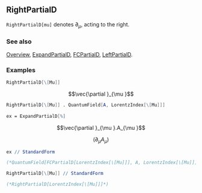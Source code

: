 ## RightPartialD

`RightPartialD[mu]` denotes $\partial _{\mu }$, acting to the right.

### See also

[Overview](Extra/FeynCalc.md), [ExpandPartialD](ExpandPartialD.md), [FCPartialD](FCPartialD.md), [LeftPartialD](LeftPartialD.md).

### Examples

```mathematica
RightPartialD[\[Mu]]
```

$$\vec{\partial }_{\mu }$$

```mathematica
RightPartialD[\[Mu]] . QuantumField[A, LorentzIndex[\[Mu]]] 
 
ex = ExpandPartialD[%]
```

$$\vec{\partial }_{\mu }.A_{\mu }$$

$$\left.(\partial _{\mu }A_{\mu }\right)$$

```mathematica
ex // StandardForm

(*QuantumField[FCPartialD[LorentzIndex[\[Mu]]], A, LorentzIndex[\[Mu]]]*)
```

```mathematica
RightPartialD[\[Mu]] // StandardForm

(*RightPartialD[LorentzIndex[\[Mu]]]*)
```